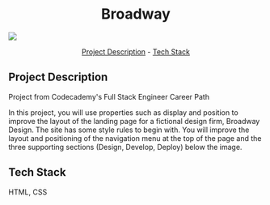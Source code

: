 <h1 align="center">Broadway</h1>
<img src = "https://github.com/Raaagan/codecademy-fullstack/blob/main/broadway/resources/images/broadway.gif" align="center" width="auto" height="auto"/>

<p align="center"><a href="#project-description">Project Description</a> - <a href="#technology-stack">Tech Stack</a></p>

## Project Description

Project from Codecademy's Full Stack Engineer Career Path

In this project, you will use properties such as display and position to improve the layout of the landing page for a fictional design firm, Broadway Design. The site has some style rules to begin with. You will improve the layout and positioning of the navigation menu at the top of the page and the three supporting sections (Design, Develop, Deploy) below the image.


## Tech Stack

HTML, CSS
